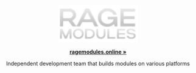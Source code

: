 <p align="center">
  <a aria-label="RAGE: Modules LOGO" href="https://ragemodules.ru">
    <img src="https://github.com/rage-stalker/.github/blob/main/profile/logoragemodules.png" width="210" />
  </a>
</p>

<p align="center">
  <a href="https://ragestalker.ru"><strong>ragemodules.online »</strong></a>
</p>

<p align="center">
  Independent development team that builds modules on various platforms
</p>
